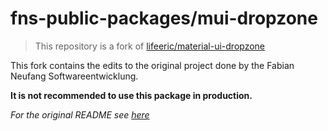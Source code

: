 # fns-public-packages/mui-dropzone

> This repository is a fork of [lifeeric/material-ui-dropzone](https://github.com/lifeeric/material-ui-dropzone)

This fork contains the edits to the original project done by the Fabian Neufang Softwareentwicklung.

**It is not recommended to use this package in production.**

*For the original README see [here](https://github.com/lifeeric/material-ui-dropzone/blob/master/README.md)*
